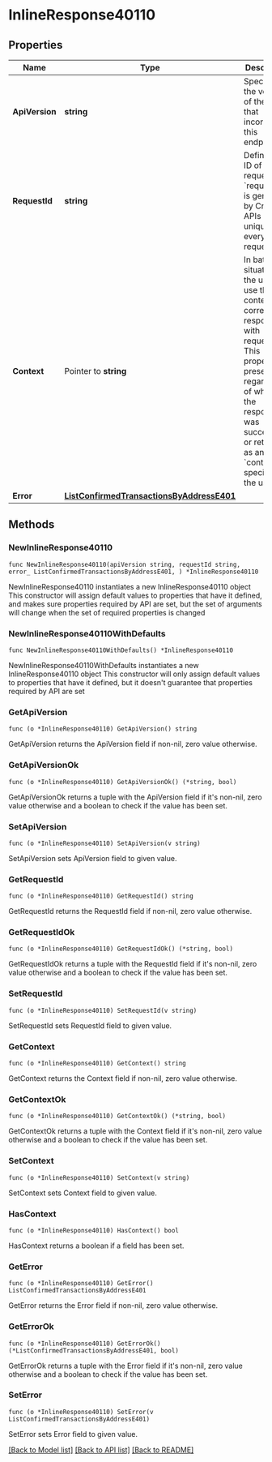 # InlineResponse40110

## Properties

Name | Type | Description | Notes
------------ | ------------- | ------------- | -------------
**ApiVersion** | **string** | Specifies the version of the API that incorporates this endpoint. | 
**RequestId** | **string** | Defines the ID of the request. The &#x60;requestId&#x60; is generated by Crypto APIs and it&#39;s unique for every request. | 
**Context** | Pointer to **string** | In batch situations the user can use the context to correlate responses with requests. This property is present regardless of whether the response was successful or returned as an error. &#x60;context&#x60; is specified by the user. | [optional] 
**Error** | [**ListConfirmedTransactionsByAddressE401**](ListConfirmedTransactionsByAddressE401.md) |  | 

## Methods

### NewInlineResponse40110

`func NewInlineResponse40110(apiVersion string, requestId string, error_ ListConfirmedTransactionsByAddressE401, ) *InlineResponse40110`

NewInlineResponse40110 instantiates a new InlineResponse40110 object
This constructor will assign default values to properties that have it defined,
and makes sure properties required by API are set, but the set of arguments
will change when the set of required properties is changed

### NewInlineResponse40110WithDefaults

`func NewInlineResponse40110WithDefaults() *InlineResponse40110`

NewInlineResponse40110WithDefaults instantiates a new InlineResponse40110 object
This constructor will only assign default values to properties that have it defined,
but it doesn't guarantee that properties required by API are set

### GetApiVersion

`func (o *InlineResponse40110) GetApiVersion() string`

GetApiVersion returns the ApiVersion field if non-nil, zero value otherwise.

### GetApiVersionOk

`func (o *InlineResponse40110) GetApiVersionOk() (*string, bool)`

GetApiVersionOk returns a tuple with the ApiVersion field if it's non-nil, zero value otherwise
and a boolean to check if the value has been set.

### SetApiVersion

`func (o *InlineResponse40110) SetApiVersion(v string)`

SetApiVersion sets ApiVersion field to given value.


### GetRequestId

`func (o *InlineResponse40110) GetRequestId() string`

GetRequestId returns the RequestId field if non-nil, zero value otherwise.

### GetRequestIdOk

`func (o *InlineResponse40110) GetRequestIdOk() (*string, bool)`

GetRequestIdOk returns a tuple with the RequestId field if it's non-nil, zero value otherwise
and a boolean to check if the value has been set.

### SetRequestId

`func (o *InlineResponse40110) SetRequestId(v string)`

SetRequestId sets RequestId field to given value.


### GetContext

`func (o *InlineResponse40110) GetContext() string`

GetContext returns the Context field if non-nil, zero value otherwise.

### GetContextOk

`func (o *InlineResponse40110) GetContextOk() (*string, bool)`

GetContextOk returns a tuple with the Context field if it's non-nil, zero value otherwise
and a boolean to check if the value has been set.

### SetContext

`func (o *InlineResponse40110) SetContext(v string)`

SetContext sets Context field to given value.

### HasContext

`func (o *InlineResponse40110) HasContext() bool`

HasContext returns a boolean if a field has been set.

### GetError

`func (o *InlineResponse40110) GetError() ListConfirmedTransactionsByAddressE401`

GetError returns the Error field if non-nil, zero value otherwise.

### GetErrorOk

`func (o *InlineResponse40110) GetErrorOk() (*ListConfirmedTransactionsByAddressE401, bool)`

GetErrorOk returns a tuple with the Error field if it's non-nil, zero value otherwise
and a boolean to check if the value has been set.

### SetError

`func (o *InlineResponse40110) SetError(v ListConfirmedTransactionsByAddressE401)`

SetError sets Error field to given value.



[[Back to Model list]](../README.md#documentation-for-models) [[Back to API list]](../README.md#documentation-for-api-endpoints) [[Back to README]](../README.md)


